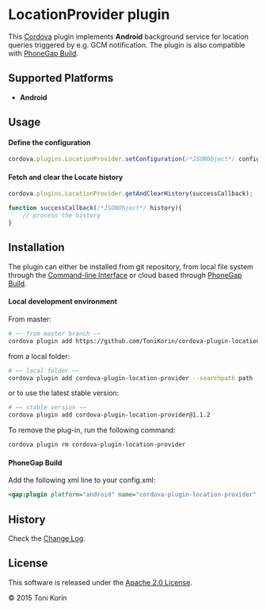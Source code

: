 # LocationProvider plugin #
This [Cordova][cordova] plugin implements __Android__ background service for location queries triggered by e.g. GCM notification. The plugin is also compatible with [PhoneGap Build][PGB].

## Supported Platforms ##
- __Android__

## Usage ##

#### Define the configuration  ####
```javascript
cordova.plugins.LocationProvider.setConfiguration(/*JSONObject*/ config);
```
#### Fetch and clear the Locate history ####
```javascript
cordova.plugins.LocationProvider.getAndClearHistory(successCallback);

function successCallback(/*JSONObject*/ history){
    // process the history
}
```

## Installation ##
The plugin can either be installed from git repository, from local file system through the [Command-line Interface][CLI] or cloud based through [PhoneGap Build][PGB].

#### Local development environment ####
From master:
```bash
# ~~ from master branch ~~
cordova plugin add https://github.com/ToniKorin/cordova-plugin-location-provider.git
```
from a local folder:
```bash
# ~~ local folder ~~
cordova plugin add cordova-plugin-location-provider --searchpath path
```
or to use the latest stable version:
```bash
# ~~ stable version ~~
cordova plugin add cordova-plugin-location-provider@1.1.2
```

To remove the plug-in, run the following command:
```bash
cordova plugin rm cordova-plugin-location-provider
```

#### PhoneGap Build ####
Add the following xml line to your config.xml:
```xml
<gap:plugin platform="android" name="cordova-plugin-location-provider" version="1.1.2" source="npm"/>
```

## History ##
Check the [Change Log][changelog].

## License ##

This software is released under the [Apache 2.0 License][apache2_license].

© 2015 Toni Korin

[cordova]: https://cordova.apache.org
[CLI]: http://cordova.apache.org/docs/en/edge/guide_cli_index.md.html#The%20Command-line%20Interface
[PGB]: http://docs.build.phonegap.com/en_US/index.html
[PGB_plugin]: https://build.phonegap.com/plugins/490
[changelog]: https://github.com/ToniKorin/cordova-plugin-location-provider/blob/master/CHANGELOG.md
[apache2_license]: http://opensource.org/licenses/Apache-2.0